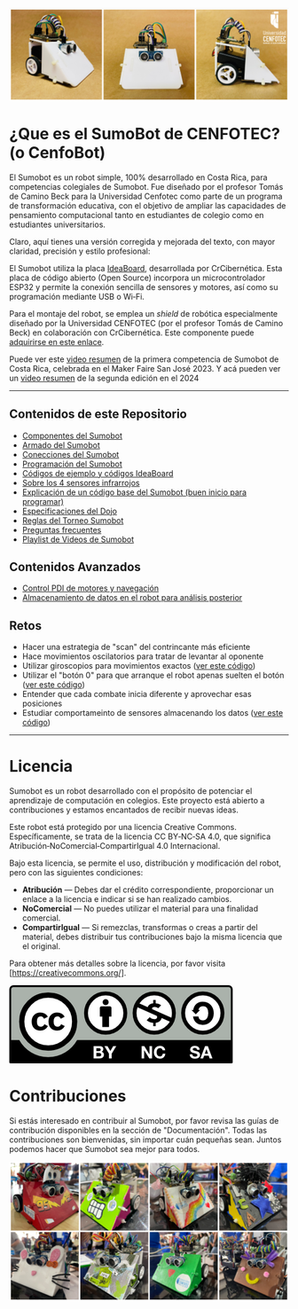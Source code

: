 ![SumoBot](https://github.com/Universidad-Cenfotec/Sumobot/blob/main/imagenes/SumobotBanner2025.png)

# ¿Que es el SumoBot de CENFOTEC? (o CenfoBot)

El Sumobot es un robot simple, 100% desarrollado en Costa Rica, para competencias colegiales de Sumobot. Fue diseñado por el profesor Tomás de Camino Beck para la Universidad Cenfotec como parte de un programa de transformación educativa, con el objetivo de ampliar las capacidades de pensamiento computacional tanto en estudiantes de colegio como en estudiantes universitarios.

Claro, aquí tienes una versión corregida y mejorada del texto, con mayor claridad, precisión y estilo profesional:


El Sumobot utiliza la placa [IdeaBoard](https://github.com/CRCibernetica/circuitpython-ideaboard/wiki), desarrollada por CrCibernética. Esta placa de código abierto (Open Source) incorpora un microcontrolador ESP32 y permite la conexión sencilla de sensores y motores, así como su programación mediante USB o Wi‑Fi.

Para el montaje del robot, se emplea un *shield* de robótica especialmente diseñado por la Universidad CENFOTEC (por el profesor Tomás de Camino Beck) en colaboración con CrCibernética. Este componente puede [adquirirse en este enlace](https://www.crcibernetica.com/sumobot-shield/).


Puede ver este [video resumen](https://youtu.be/L98O-mApjXQ) de la primera competencia de Sumobot de Costa Rica, celebrada en el Maker Faire San José 2023. Y acá pueden ver un [video resumen](https://youtu.be/9zarR0cKY90?si=D4UTzPx91h4megWT) de la segunda edición en el 2024

---

## Contenidos de este Repositorio

- [Componentes del Sumobot](https://github.com/Universidad-Cenfotec/Sumobot/blob/main/componentes2025.md)
- [Armado del Sumobot](https://github.com/Universidad-Cenfotec/Sumobot/blob/main/armado_2025.md)
- [Conecciones del Sumobot](https://github.com/Universidad-Cenfotec/Sumobot/blob/main/conecciones.md)
- [Programación del Sumobot](https://github.com/Universidad-Cenfotec/Sumobot/blob/main/programacion.md)
- [Códigos de ejemplo y códigos IdeaBoard](https://github.com/Universidad-Cenfotec/Sumobot/tree/main/c%C3%B3digos_de_ejemplo)
- [Sobre los 4 sensores infrarrojos](https://github.com/Universidad-Cenfotec/Sumobot/blob/main/c%C3%B3digos_de_ejemplo/sensores_infrarrojos.md)
- [Explicación de un código base del Sumobot (buen inicio para programar)](https://github.com/Universidad-Cenfotec/Sumobot/blob/main/c%C3%B3digos_de_ejemplo/movimiento_base.md)
- [Especificaciones del Dojo](https://github.com/Universidad-Cenfotec/Sumobot/blob/main/dojo.md)
- [Reglas del Torneo Sumobot](https://github.com/Universidad-Cenfotec/Sumobot/blob/main/reglas_2025.md)
- [Preguntas frecuentes](https://github.com/Universidad-Cenfotec/Sumobot/blob/main/FAQ.md)
- [Playlist de Videos de Sumobot](https://www.youtube.com/watch?v=Cxlyzh-E9kE&list=PLySA0noR1JGVZg5L3hGVwRD3PP2ibNYMT)

## Contenidos Avanzados
- [Control PDI de motores y navegación](https://github.com/Universidad-Cenfotec/Sumobot/blob/main/c%C3%B3digos_de_ejemplo/Control_Movimientos.md)
- [Almacenamiento de datos en el robot para análisis posterior](https://github.com/Universidad-Cenfotec/Sumobot/blob/main/c%C3%B3digos_de_ejemplo/almacenando_datos.md)


## Retos

- Hacer una estrategia de "scan" del contrincante más eficiente
- Hace movimientos oscilatorios para tratar de levantar al oponente
- Utilizar giroscopios para movimientos exactos ([ver este código](https://github.com/Universidad-Cenfotec/Sumobot/blob/main/c%C3%B3digos_de_ejemplo/Control_Movimientos.md))
- Utilizar el "botón 0" para que arranque el robot apenas suelten el botón ([ver este código](https://github.com/Universidad-Cenfotec/Sumobot/blob/main/c%C3%B3digos_de_ejemplo/code_boton0.py))
- Entender que cada combate inicia diferente y aprovechar esas posiciones
- Estudiar comportameinto de sensores almacenando los datos ([ver este código](https://github.com/Universidad-Cenfotec/Sumobot/blob/main/c%C3%B3digos_de_ejemplo/almacenando_datos.md))


---

# Licencia

Sumobot es un robot desarrollado con el propósito de potenciar el aprendizaje de computación en colegios. Este proyecto está abierto a contribuciones y estamos encantados de recibir nuevas ideas.

Este robot está protegido por una licencia Creative Commons. Específicamente, se trata de la licencia CC BY‑NC‑SA 4.0, que significa Atribución‑NoComercial‑CompartirIgual 4.0 Internacional.

Bajo esta licencia, se permite el uso, distribución y modificación del robot, pero con las siguientes condiciones:
- **Atribución** — Debes dar el crédito correspondiente, proporcionar un enlace a la licencia e indicar si se han realizado cambios.
- **NoComercial** — No puedes utilizar el material para una finalidad comercial.
- **CompartirIgual** — Si remezclas, transformas o creas a partir del material, debes distribuir tus contribuciones bajo la misma licencia que el original.

Para obtener más detalles sobre la licencia, por favor visita [https://creativecommons.org/].

![CC](imagenes/Reconocimiento-no-comercial-sin-obra-derivada.png)

# Contribuciones

Si estás interesado en contribuir al Sumobot, por favor revisa las guías de contribución disponibles en la sección de "Documentación". Todas las contribuciones son bienvenidas, sin importar cuán pequeñas sean. Juntos podemos hacer que Sumobot sea mejor para todos.

![SumoBot1](imagenes/abajo2025.png)

